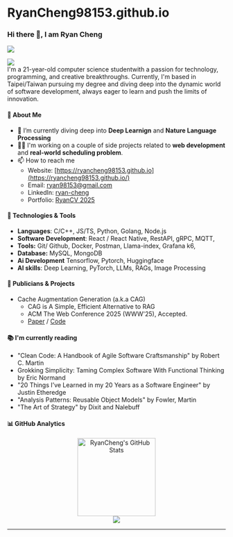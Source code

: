 # RyanCheng98153.github.io

### Hi there 👋, I am Ryan Cheng

<p align="left">
 <img src="https://readme-typing-svg.herokuapp.com/?lines=Welcome+to+my+GitHub+Profile!&center=true&width=360&height=30" />
</p>

![](https://komarev.com/ghpvc/?username=ryancheng98153) <br />
I'm a 21-year-old computer science studentwith a passion for technology, programming, and creative breakthroughs. Currently, I'm based in Taipei/Taiwan pursuing my degree and diving deep into the dynamic world of software development, always eager to learn and push the limits of innovation.

#### 📘 About Me

- 🌱 I’m currently diving deep into **Deep Learnign** and **Nature Language Processing**
- 👨‍💻 I'm working on a couple of side projects related to **web development** and **real-world scheduling problem**.
- 📫 How to reach me
  - Website: [https://ryancheng98153.github.io](https://ryancheng98153.github.io/)
  - Email: [ryan98153@gmail.com](mailto:ryan98153@gmail.com)
  - LinkedIn: [ryan-cheng](www.linkedin.com/in/ryancheng98153)
  - Portfolio: [RyanCV 2025](docs/Ryan%20CV%202025.pdf)
  
#### 🔧 Technologies & Tools

- **Languages**: C/C++, JS/TS, Python, Golang, Node.js
- **Software Development**: React / React Native, RestAPI, gRPC,  MQTT, 
- **Tools:** Git/ Github, Docker, Postman, Llama-index, Grafana k6, 
- **Database:** MySQL, MongoDB
- **Ai Development** Tensorflow, Pytorch, Huggingface 
- **AI skills**: Deep Learning, PyTorch, LLMs, RAGs, Image Processing

#### 🌟 Publicians & Projects
- Cache Augmentation Generation (a.k.a CAG) 
  - CAG is A Simple, Efficient Alternative to RAG
  - ACM The Web Conference 2025 (WWW'25), Accepted.
  - [Paper](https://arxiv.org/abs/2412.15605) / [Code](https://github.com/hhhuang/CAG)

#### 📚 I'm currently reading
- "Clean Code: A Handbook of Agile Software Craftsmanship" by Robert C. Martin
- Grokking Simplicity: Taming Complex Software With Functional Thinking by Eric Normand
- "20 Things I’ve Learned in my 20 Years as a Software Engineer" by Justin Etheredge
- "Analysis Patterns: Reusable Object Models" by Fowler, Martin
- "The Art of Strategy" by Dixit and Nalebuff

#### 📊 GitHub Analytics

<p align="center">
  <a href="https://github.com/ryancheng98153/">
    <img height="180em" src="https://github-readme-stats.vercel.app/api?username=ryancheng98153&show_icons=true&theme=material-palenight" alt="RyanCheng's GitHub Stats" />
  </a>
  <br />
  <!-- 
  <a href="https://github.com/ryancheng98153/">
    <img src="https://github-readme-streak-stats.herokuapp.com/?user=ryancheng98153&theme=material_palenight" alt="RyanCheng's streak" />
  </a>
  <br />
  -->
  <a href="https://github.com/ryancheng98153/">
    <img src="https://github-readme-streak-stats.herokuapp.com/?user=ryancheng98153&theme=material-palenight"/>
  </a>
</p>

---